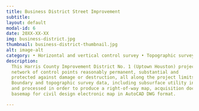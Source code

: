 ```yaml
---
title: Business District Street Improvement
subtitle:
layout: default
modal-id: 6
date: 20XX-XX-XX
img: business-district.jpg
thumbnail: business-district-thumbnail.jpg
alt: image-alt
category: • Horizontal and vertical control survey • Topographic survey • Row alignment and acquisition documents • As-built survey
description:
  This Harris County Improvement District No. 1 (Uptown Houston) project began by establishing on the ground a
  network of control points reasonably permanent, substantial and
  protected against damage or destruction, all along the project limits.
  Boundary and topographic survey data, including subsurface utility information, was gathered
  and processed in order to produce a right-of-way map, acquisition documents and topographic / utility survey
  basemap for civil design electronic map in AutoCAD DWG format.

---
```


